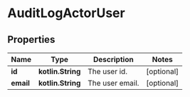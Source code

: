 
# AuditLogActorUser

## Properties
| Name | Type | Description | Notes |
| ------------ | ------------- | ------------- | ------------- |
| **id** | **kotlin.String** | The user id. |  [optional] |
| **email** | **kotlin.String** | The user email. |  [optional] |



